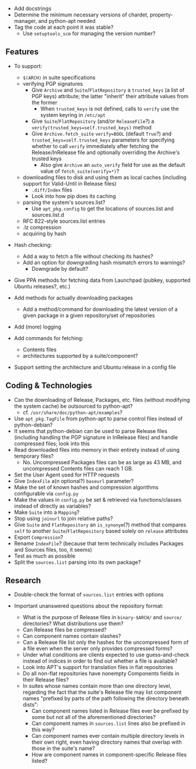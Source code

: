 - Add docstrings
- Determine the minimum necessary versions of chardet, property-manager, and
  python-apt needed
- Tag the code at each point it was stable?
    - Use `setuptools_scm` for managing the version number?

Features
--------
- To support:
    - `$(ARCH)` in suite specifications
    - verifying PGP signatures
        - Give `Archive` and `Suite`/`FlatRepository` a `trusted_keys` (a list
          of PGP keys) attribute; the latter "inherit" their attribute values
          from the former
            - When `trusted_keys` is not defined, calls to `verify` use the
              system keyring in `/etc/apt`
        - Give `Suite`/`FlatRepository` (and/or `ReleaseFile`?) a
          `verify(trusted_keys=self.trusted_keys)` method
        - Give `Archive.fetch_suite` `verify=BOOL` (default `True`?) and
          `trusted_keys=self.trusted_keys` parameters for specifying whether to
          call `verify` immediately after fetching the Release/InRelease file
          and optionally overriding the Archive's trusted keys
            - Also give `Archive` an `auto_verify` field for use as the default
              value of `fetch_suite(verify=*)`?
    - downloading files to disk and using them as local caches (including
      support for Valid-Until in Release files)
        - `.diff/Index` files
        - Look into how pip does its caching
    - parsing the system's sources.list?
        - Use `apt_pkg.config` to get the locations of sources.list and
          sources.list.d
    - RFC 822-style sources.list entries
    - .lz compression
    - acquiring by hash

- Hash checking:
    - Add a way to fetch a file without checking its hashes?
    - Add an option for downgrading hash mismatch errors to warnings?
        - Downgrade by default?

- Give PPA methods for fetching data from Launchpad (pubkey, supported Ubuntu
  releases?, etc.)
- Add methods for actually downloading packages
    - Add a method/command for downloading the latest version of a given
      package in a given repository/set of repositories
- Add (more) logging
- Add commands for fetching:
    - Contents files
    - architectures supported by a suite/component?
- Support setting the architecture and Ubuntu release in a config file


Coding & Technologies
---------------------
- Can the downloading of Release, Packages, etc. files (without modifying the
  system cache) be outsourced to python-apt?
    - cf. `/usr/share/doc/python-apt/examples`?
- Use `apt_pkg.TagFile` from python-apt to parse control files instead of
  python-debian?
- It seems that python-debian can be used to parse Release files (including
  handling the PGP signature in InRelease files) and handle compressed files;
  look into this
- Read downloaded files into memory in their entirety instead of using
  temporary files?
    - No.  Uncompressed Packages files can be as large as 43 MB, and
      uncompressed Contents files can reach 1 GB.
- Set the User Agent used for HTTP requests
- Give `IndexFile` a(n optional?) `baseurl` parameter?
- Make the set of known hashes and compression algorithms configurable via
  `config.py`
- Make the values in `config.py` be set & retrieved via functions/classes
  instead of directly as variables?
- Make `Suite` into a `Mapping`?
- Stop using `joinurl` to join relative paths?
- Give `Suite` and `FlatRepository` an `is_synonym`(?) method that compares
  `self` to another `Suite`/`FlatRepository` based solely on `release`
  attributes
- Export `Compression`?
- Rename `IndexFile`? (because that term technically includes Packages and
  Sources files, too, it seems)
- Test as much as possible
- Split the `sources.list` parsing into its own package?


Research
--------
- Double-check the format of `sources.list` entries with options

- Important unanswered questions about the repository format:
    - What is the purpose of Release files in `binary-$ARCH/` and `source/`
      directories?  What distributions use them?
    - Can Release files be compressed?
    - Can component names contain slashes?
    - Can a Release file list only the hashes for the uncompressed form of a
      file even when the server only provides compressed forms?
    - Under what conditions are clients expected to use guess-and-check instead
      of indices in order to find out whether a file is available?
    - Look into APT's support for translation files in flat repositories
    - Do all non-flat repositories have nonempty Components fields in their
      Release files?
    - In suites whose names contain more than one directory level, regarding
      the fact that the suite's Release file may list component names "prefixed
      by parts of the path following the directory beneath dists":
        - Can component names listed in Release files ever be prefixed by some
          but not all of the aforementioned directories?
        - Can component names in `sources.list` lines also be prefixed in this
          way?
        - Can component names ever contain multiple directory levels in their
          own right, even having directory names that overlap with those in the
          suite's name?
        - How are component names in component-specific Release files listed?
